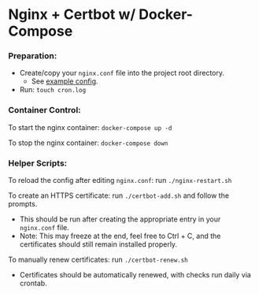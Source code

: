 # Nginx + Certbot w/ Docker-Compose

### Preparation:
- Create/copy your `nginx.conf` file into the project root directory. 
  - See [example config](https://github.com/jpoles1/nginx-docker-compose/blob/master/example.nginx.conf).
- Run: `touch cron.log`

### Container Control:

To start the nginx container: `docker-compose up -d`

To stop the nginx container: `docker-compose down`

### Helper Scripts:

To reload the config after editing `nginx.conf`: run `./nginx-restart.sh`

To create an HTTPS certificate: run `./certbot-add.sh` and follow the prompts.
  - This should be run after creating the appropriate entry in your `nginx.conf` file.
  - Note: This may freeze at the end, feel free to Ctrl + C, and the certificates should still remain installed properly.

To manually renew certificates: run `./certbot-renew.sh`
  - Certificates should be automatically renewed, with checks run daily via crontab.
